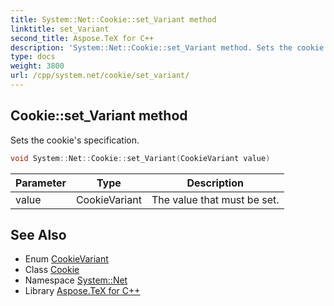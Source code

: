```yaml
---
title: System::Net::Cookie::set_Variant method
linktitle: set_Variant
second_title: Aspose.TeX for C++
description: 'System::Net::Cookie::set_Variant method. Sets the cookie''s specification in C++.'
type: docs
weight: 3800
url: /cpp/system.net/cookie/set_variant/
---
```

## Cookie::set_Variant method


Sets the cookie's specification.

```cpp
void System::Net::Cookie::set_Variant(CookieVariant value)
```


| Parameter | Type | Description |
| --- | --- | --- |
| value | CookieVariant | The value that must be set. |

## See Also

* Enum [CookieVariant](../../cookievariant/)
* Class [Cookie](../)
* Namespace [System::Net](../../)
* Library [Aspose.TeX for C++](../../../)
